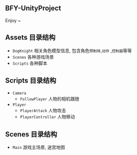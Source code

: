 ## BFY-UnityProject

Enjoy ~

## Assets 目录结构

- `DogKnight` 相关角色模型信息, 包含角色`预制体`,`动作` ,`控制器`等等
- `Scenes` 各种游戏场景
- `Scripts` 各种脚本

## Scripts 目录结构

- `Camera`
  - `FollowPlayer` 人物的相机跟随
- `Player`
  - `PlayerAttack` 人物攻击
  - `PlayerController` 人物移动

## Scenes 目录结构

- `Main` 游戏主场景, 迷宫地图

